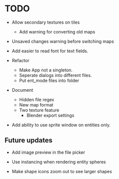 # TODO
- Allow secondary textures on tiles
  - Add warning for converting old maps
- Unsaved changes warning before switching maps
- Add easier to read font for text fields.

- Refactor
  - Make App not a singleton.
  - Seperate dialogs into different files.
  - Put ent_mode files into folder

- Document
  - Hidden file regex
  - New map format
  - Two texture feature
    - Blender export settings

- Add ability to use sprite window on entities only.

## Future updates

- Add image preview in the file picker

- Use instancing when rendering entity spheres

- Make shape icons zoom out to see larger shapes

